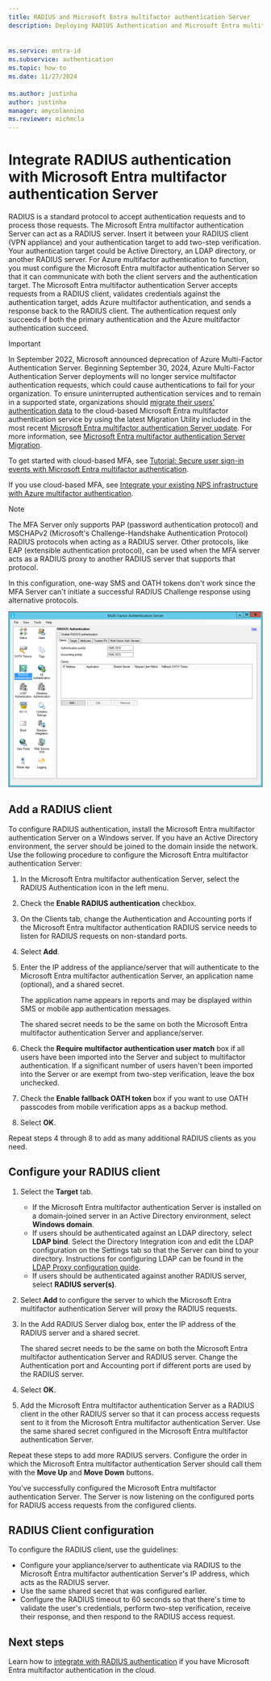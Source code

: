 ```yaml
---
title: RADIUS and Microsoft Entra multifactor authentication Server
description: Deploying RADIUS Authentication and Microsoft Entra multifactor authentication Server.


ms.service: entra-id
ms.subservice: authentication
ms.topic: how-to
ms.date: 11/27/2024

ms.author: justinha
author: justinha
manager: amycolannino
ms.reviewer: michmcla
---
```

# Integrate RADIUS authentication with Microsoft Entra multifactor authentication Server

RADIUS is a standard protocol to accept authentication requests and to process those requests. The Microsoft Entra multifactor authentication Server can act as a RADIUS server. Insert it between your RADIUS client (VPN appliance) and your authentication target to add two-step verification. Your authentication target could be Active Directory, an LDAP directory, or another RADIUS server. For Azure multifactor authentication to function, you must configure the Microsoft Entra multifactor authentication Server so that it can communicate with both the client servers and the authentication target. The Microsoft Entra multifactor authentication Server accepts requests from a RADIUS client, validates credentials against the authentication target, adds Azure multifactor authentication, and sends a response back to the RADIUS client. The authentication request only succeeds if both the primary authentication and the Azure multifactor authentication succeed.

> [!IMPORTANT]
> In September 2022, Microsoft announced deprecation of Azure Multi-Factor Authentication Server. Beginning September 30, 2024, Azure Multi-Factor Authentication Server deployments will no longer service multifactor authentication requests, which could cause authentications to fail for your organization. To ensure uninterrupted authentication services and to remain in a supported state, organizations should [migrate their users’ authentication data](how-to-migrate-mfa-server-to-mfa-user-authentication.md) to the cloud-based Microsoft Entra multifactor authentication service by using the latest Migration Utility included in the most recent [Microsoft Entra multifactor authentication Server update](https://www.microsoft.com/download/details.aspx?id=55849). For more information, see [Microsoft Entra multifactor authentication Server Migration](how-to-migrate-mfa-server-to-azure-mfa.md).
>
> To get started with cloud-based MFA, see [Tutorial: Secure user sign-in events with Microsoft Entra multifactor authentication](tutorial-enable-azure-mfa.md).
>
> If you use cloud-based MFA, see [Integrate your existing NPS infrastructure with Azure multifactor authentication](howto-mfa-nps-extension.md).

> [!NOTE]
> The MFA Server only supports PAP (password authentication protocol) and MSCHAPv2 (Microsoft's Challenge-Handshake Authentication Protocol) RADIUS protocols when acting as a RADIUS server.  Other protocols, like EAP (extensible authentication protocol), can be used when the MFA server acts as a RADIUS proxy to another RADIUS server that supports that protocol.
>
> In this configuration, one-way SMS and OATH tokens don't work since the MFA Server can't initiate a successful RADIUS Challenge response using alternative protocols.

![Radius Authentication in MFA Server](./media/howto-mfaserver-dir-radius/radius.png)

## Add a RADIUS client

To configure RADIUS authentication, install the Microsoft Entra multifactor authentication Server on a Windows server. If you have an Active Directory environment, the server should be joined to the domain inside the network. Use the following procedure to configure the Microsoft Entra multifactor authentication Server:

1. In the Microsoft Entra multifactor authentication Server, select the RADIUS Authentication icon in the left menu.
2. Check the **Enable RADIUS authentication** checkbox.
3. On the Clients tab, change the Authentication and Accounting ports if the Microsoft Entra multifactor authentication RADIUS service needs to listen for RADIUS requests on non-standard ports.
4. Select **Add**.
5. Enter the IP address of the appliance/server that will authenticate to the Microsoft Entra multifactor authentication Server, an application name (optional), and a shared secret.

   The application name appears in reports and may be displayed within SMS or mobile app authentication messages.

   The shared secret needs to be the same on both the Microsoft Entra multifactor authentication Server and appliance/server.

6. Check the **Require multifactor authentication user match** box if all users have been imported into the Server and subject to multifactor authentication. If a significant number of users haven't been imported into the Server or are exempt from two-step verification, leave the box unchecked.
7. Check the **Enable fallback OATH token** box if you want to use OATH passcodes from mobile verification apps as a backup method.
8. Select **OK**.

Repeat steps 4 through 8 to add as many additional RADIUS clients as you need.

## Configure your RADIUS client

1. Select the **Target** tab.
   * If the Microsoft Entra multifactor authentication Server is installed on a domain-joined server in an Active Directory environment, select **Windows domain**.
   * If users should be authenticated against an LDAP directory, select **LDAP bind**.
      Select the Directory Integration icon and edit the LDAP configuration on the Settings tab so that the Server can bind to your directory. Instructions for configuring LDAP can be found in the [LDAP Proxy configuration guide](howto-mfaserver-dir-ldap.md).
   * If users should be authenticated against another RADIUS server, select **RADIUS server(s)**.
1. Select **Add** to configure the server to which the Microsoft Entra multifactor authentication Server will proxy the RADIUS requests.
1. In the Add RADIUS Server dialog box, enter the IP address of the RADIUS server and a shared secret.

   The shared secret needs to be the same on both the Microsoft Entra multifactor authentication Server and RADIUS server. Change the Authentication port and Accounting port if different ports are used by the RADIUS server.

1. Select **OK**.
1. Add the Microsoft Entra multifactor authentication Server as a RADIUS client in the other RADIUS server so that it can process access requests sent to it from the Microsoft Entra multifactor authentication Server. Use the same shared secret configured in the Microsoft Entra multifactor authentication Server.

Repeat these steps to add more RADIUS servers. Configure the order in which the Microsoft Entra multifactor authentication Server should call them with the **Move Up** and **Move Down** buttons.

You've successfully configured the Microsoft Entra multifactor authentication Server. The Server is now listening on the configured ports for RADIUS access requests from the configured clients.

## RADIUS Client configuration

To configure the RADIUS client, use the guidelines:

* Configure your appliance/server to authenticate via RADIUS to the Microsoft Entra multifactor authentication Server's IP address, which acts as the RADIUS server.
* Use the same shared secret that was configured earlier.
* Configure the RADIUS timeout to 60 seconds so that there's time to validate the user's credentials, perform two-step verification, receive their response, and then respond to the RADIUS access request.

## Next steps

Learn how to [integrate with RADIUS authentication](howto-mfa-nps-extension.md) if you have Microsoft Entra multifactor authentication in the cloud. 
